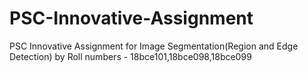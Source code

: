 # PSC-Innovative-Assignment
PSC Innovative Assignment for Image Segmentation(Region and Edge Detection) by Roll numbers - 18bce101,18bce098,18bce099
